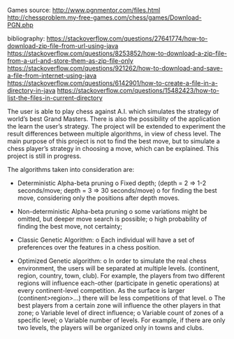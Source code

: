 Games source:
http://www.pgnmentor.com/files.html
http://chessproblem.my-free-games.com/chess/games/Download-PGN.php

bibliography:
https://stackoverflow.com/questions/27641774/how-to-download-zip-file-from-url-using-java
https://stackoverflow.com/questions/8253852/how-to-download-a-zip-file-from-a-url-and-store-them-as-zip-file-only
https://stackoverflow.com/questions/921262/how-to-download-and-save-a-file-from-internet-using-java
https://stackoverflow.com/questions/6142901/how-to-create-a-file-in-a-directory-in-java
https://stackoverflow.com/questions/15482423/how-to-list-the-files-in-current-directory

The user is able to play chess against A.I. which simulates the strategy of world’s best Grand Masters. 
There is also the possibility of the application the learn the user’s strategy. The project will be extended 
to experiment the result differences between multiple algorithms, in view of chess level.
The main purpose of this project is not to find the best move, but to simulate a chess player’s strategy 
in choosing a move, which can be explained. This project is still in progress.

The algorithms taken into consideration are: 

-   Deterministic Alpha-beta pruning
o	Fixed depth; (depth = 2 => 1-2 seconds/move; depth = 3 => 30 seconds/move)
o	for finding the best move, considering only the positions after depth moves.

-	Non-deterministic Alpha-beta pruning
o	some variations might be omitted, but deeper move search is possible;
o	high probability of finding the best move, not certainty;

-	Classic Genetic Algorithm:
o	Each individual will have a set of preferences over the features in a chess position.

-	Optimized Genetic algorithm:
o	In order to simulate the real chess environment, the users will be separated at multiple levels. 
    (continent, region, country, town, club). For example, the players from two different regions 
    will influence each-other (participate in genetic operations) at every continent-level competition. 
    As the surface is larger (continent>region>...) there will be less competitions of that level.
o	The best players from a certain zone will influence the other players in that zone;
o	Variable level of direct influence;
o	Variable count of zones of a specific level;
o	Variable number of levels. For example, if there are only two levels, 
    the players will be organized only in towns and clubs.
